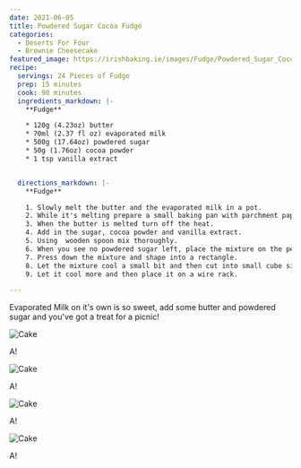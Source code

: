 ```yaml
---
date: 2021-06-05
title: Powdered Sugar Cocoa Fudge
categories:
  - Deserts For Four
  - Brownie Cheesecake
featured_image: https://irishbaking.ie/images/Fudge/Powdered_Sugar_Cocoa_Fudge/Image_1.jpg
recipe:
  servings: 24 Pieces of Fudge
  prep: 15 minutes
  cook: 90 minutes
  ingredients_markdown: |-
    **Fudge**

    * 120g (4.23oz) butter
    * 70ml (2.37 fl oz) evaporated milk
    * 500g (17.64oz) powdered sugar
    * 50g (1.76oz) cocoa powder
    * 1 tsp vanilla extract


  directions_markdown: |-
    **Fudge**

    1. Slowly melt the butter and the evaporated milk in a pot.
    2. While it's melting prepare a small baking pan with parchment paper.
    3. When the butter is melted turn off the heat.
    4. Add in the sugar, cocoa powder and vanilla extract.
    5. Using  wooden spoon mix thoroughly.
    6. When you see no powdered sugar left, place the mixture on the perpared pan.
    7. Press down the mixture and shape into a rectangle.
    8. Let the mixture cool a small bit and then cut into small cube sizes.
    9. Let it cool more and then place it on a wire rack.

---
```

Evaporated Milk on it's own is so sweet, add some butter and powdered sugar and you've got a treat for a picnic!

![Cake](https://irishbaking.ie/images/Fudge/Powdered_Sugar_Cocoa_Fudge/Image_2.jpg)

A!

![Cake](https://irishbaking.ie/images/Fudge/Powdered_Sugar_Cocoa_Fudge/Image_3.jpg)

A!

![Cake](https://irishbaking.ie/images/Fudge/Powdered_Sugar_Cocoa_Fudge/Image_4.jpg)

A!

![Cake](https://irishbaking.ie/images/Fudge/Powdered_Sugar_Cocoa_Fudge/Image_5.jpg)

A!

